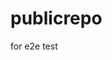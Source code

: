 # publicrepo
for e2e test












































































































































































































































































































































































































































































































































































































































































































































































































































































































































































































































































































































































































































































































































































































































































































































































































































































































































































































































































































































































































































































































































































































































































































































































































































































































































































































































































































































































































































































































































































































































































































































































































































































































































































































































































































